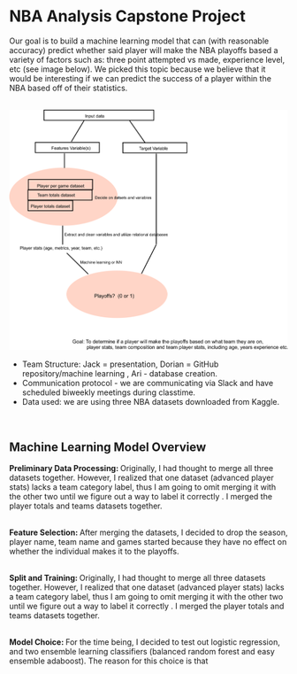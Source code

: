 <h1>NBA Analysis Capstone Project</h1>
Our goal is to build a machine learning model that can (with reasonable accuracy) predict whether said player will make the NBA playoffs based a variety of factors such as: three point attempted vs made, experience level, etc (see image below). We picked this topic because we believe that it would be interesting if we can predict the success of a player within the NBA based off of their statistics.<br><br>

<img src=possible_workflow.png width=800px></img>
<ul>
    <li>Team Structure: Jack = presentation, Dorian = GitHub repository/machine learning , Ari - database creation.</li>
    <li>Communication protocol - we are communicating via Slack and have scheduled biweekly meetings during classtime.</li>
    <li>Data used: we are using three NBA datasets downloaded from Kaggle.</li>

</ul><br/>

<h2>Machine Learning Model Overview</h2>
<div><b>Preliminary Data Processing: </b>Originally, I had thought to merge all three datasets together. However, I realized that one dataset (advanced player stats) lacks a team category label, thus I am going to omit merging it with the other two until we figure out a way to label it correctly . I merged the player totals and teams datasets together. <br/><br/>

<b>Feature Selection: </b>After merging the datasets, I decided to drop the season, player name, team name and games started because they have no effect on whether the individual makes it to the playoffs. <br/><br/>

<b>Split and Training: </b>Originally, I had thought to merge all three datasets together. However, I realized that one dataset (advanced player stats) lacks a team category label, thus I am going to omit merging it with the other two until we figure out a way to label it correctly . I merged the player totals and teams datasets together. <br/><br/>

<b>Model Choice: </b>For the time being, I decided to test out logistic regression, and two ensemble learning classifiers (balanced random forest and easy ensemble adaboost). The reason for this choice is that<br/><br/>
</div>
